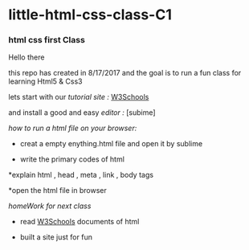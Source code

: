 # little-html-css-class-C1
### html css first Class

Hello there

this repo has created in 8/17/2017 and the goal is to run a fun class for learning Html5 & Css3

lets start with our *tutorial site :* [W3Schools](https://www.w3schools.com/)

and install a good and easy *editor :* [subime]

*how to run a html file on your browser:*

* creat a empty enything.html file and open it by sublime

* write the primary codes of html 

*explain html , head , meta , link , body tags

*open the html file in browser

*homeWork for next class*

* read [W3Schools](https://www.w3schools.com/) documents of html

* built a site just for fun 

